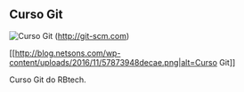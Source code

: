 Curso Git
---------
![Curso Git](https://1.bp.blogspot.com/-s-DCSmNe65M/UQkiU6f5bnI/AAAAAAAACEM/1d8PPO5oU1w/s1600/Git_icon.svg.png) (http://git-scm.com)

[[http://blog.netsons.com/wp-content/uploads/2016/11/57873948decae.png|alt=Curso Git]]

Curso Git do RBtech.

